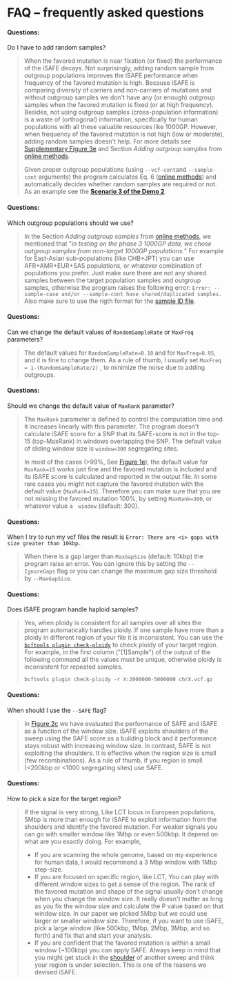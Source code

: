 
FAQ – frequently asked questions
=============
<h4>Questions: </h4> 

Do I have to add random samples?

>When the favored mutation is near fixation (or fixed) the performance of the iSAFE decays. Not surprisingly, adding random sample from outgroup populations improves the iSAFE performance when frequency of the favored mutation is high. Because iSAFE is comparing diversity of carriers and non-carriers of mutations  and without outgroup samples we don't have any (or enough) outgroup samples when the favored mutation is fixed (or at high frequency). Besides, not using outgroup samples (cross-population information) is a waste of (orthogonal) information, specifically for human populations with all these valuable resources like 1000GP. 
>However, when frequency of the favored mutation is not high (low or moderate), adding random samples doesn't help. For more details see [Supplementary Figure 3e](https://www.nature.com/articles/nmeth.4606/figures/6) and Section *Adding outgroup samples* from [online methods](https://www.nature.com/articles/nmeth.4606#methods).
>
>Given proper outgroup populations (using ```--vcf-cont```and ```--sample-cont``` arguments) the program calculates Eq. 6 ([online methods](https://www.nature.com/articles/nmeth.4606#methods)) and automatically decides whether random samples are required or not. As an example see the [**Scenario 3 of the Demo 2**](https://github.com/alek0991/iSAFE#demo-2-input-in-vcf-format).

<h4>Questions: </h4>

Which outgroup populations should we use?

>In the Section *Adding outgroup samples* from [online methods](https://www.nature.com/articles/nmeth.4606#methods), we mentioned that "*in testing on the phase 3 1000GP data, we chose outgroup samples from non-target 1000GP populations.*" For example for East-Asian sub-populations (like CHB+JPT) you can use AFR+AMR+EUR+SAS populations, or whatever combination of populations you prefer. Just make sure there are not any shared samples between the target population samples and outgroup samples, otherwise the program raises the following error:
```Error: --sample-case and/or --sample-cont have shared/duplicated samples.```  Also make sure to use the rigth format for the [sample ID file](https://github.com/alek0991/iSAFE/blob/master/sample_ID_format.md). 

<h4>Questions: </h4>

Can we change the default values of ```RandomSampleRate``` or ```MaxFreq``` parameters?

>The default values for ```RandomSampleRate=0.10``` and for ```MaxFreq=0.95```, and it is fine to change them. As a rule of thumb, I usually set ```MaxFreq = 1-(RandomSampleRate/2)``` , to minimize the noise due to adding outgroups.

<h4>Questions: </h4>

Should we change the default value of ```MaxRank``` parameter?

>The ```MaxRank``` parameter is defined to control the computation time and it increases linearly with this parameter. The program doesn't calculate iSAFE score for a SNP that its SAFE-score is not in the top-15 (top-MaxRank) in windows overlapping the SNP. The default value of sliding window size is ```window=300``` segregating sites. 
>
>In most of the cases (&gt;99%, See [Figure 1e](https://www.nature.com/articles/nmeth.4606/figures/1)), the default value for ```MaxRank=15``` works just fine and the favored mutation is included and its iSAFE score is calculated and reported in the output file. In some rare cases you might not capture the favored mutation with the default value (```MaxRank=15```). Therefore you can make sure that you are not missing the favored mutation 100%, by setting ```MaxRank=300```, or whatever value &#8805; ``` window``` (default: 300).

<h4>Questions: </h4>

When I try to run my vcf files the result is ```Error: There are <i> gaps with size greater than 10kbp.```
 
>When there is a gap larger than ```MaxGapSize``` (default: 10kbp) the program raise an error. You can ignore this by setting the ```--IgnoreGaps``` flag or you can change the maximum gap size threshold by ```--MaxGapSize```.


<h4>Questions: </h4>

Does iSAFE program handle haploid samples?

>Yes, when ploidy is consistent for all samples over all sites the program automatically handles ploidy.
 If one sample have more than a ploidy in different region of your file it is inconsistent. 
You can use the [```bcftools plugin check-ploidy```](http://samtools.github.io/bcftools/howtos/plugins.html) 
to check ploidy of your target region. For example, in the first column ("[1]Sample") of the output of the following 
command all the values must be unique, otherwise ploidy is inconsistent for repeated samples.
>
> ```bcftools plugin check-ploidy -r X:2000000-5000000 chrX.vcf.gz```

<h4>Questions: </h4>

When should I use the ```--SAFE``` flag?
> In [Figure 2c](https://www.nature.com/articles/nmeth.4606/figures/2) we have evaluated the performance of SAFE and iSAFE as a function of the window size. 
iSAFE exploits shoulders of the sweep using the SAFE score as a building block and it performance stays robust with increasing window size. 
In contrast, SAFE is not exploiting the shoulders. It is effective when the region size is small (few recombinations). 
As a rule of thumb, if you region is small (&lt;200kbp or &lt;1000 segregating sites) use SAFE.

<h4>Questions: </h4>

How to pick a size for the target region?

>If the signal is very strong, Like LCT locus in European populations, 5Mbp is more than enough for iSAFE to exploit information from 
the shoulders and identify the favored mutation. For weaker signals you can go with smaller window like 1Mbp or even 500kbp. 
It depend on what are you exactly doing. For example, 
>* If you are scanning the whole genome, based on my experience for human data, I would recommend a 3 Mbp window with 1Mbp step-size.  
>* If you are focused on specific region, like LCT, You can play with different window sizes to get a sense of the region. The rank of the favored mutation and shape of the signal usually don't change when you change the window size.  It really doesn't matter as long as you fix the window size and calculate the P value based on that window size. In our paper we picked 5Mbp but we could use larger or smaller window size. Therefore, if you want to use iSAFE, pick a large window (like 500kbp, 1Mbp,  2Mbp, 3Mbp, and so forth) and fix that and start your analysis.
>* If you are confident that the favored mutation is within a small window (~100kbp) you can apply SAFE. Always keep in mind that you might get stuck in the [shoulder](https://doi.org/10.1534/genetics.115.174912) of another sweep and think your region is under selection. This is one of the reasons we devised iSAFE.
